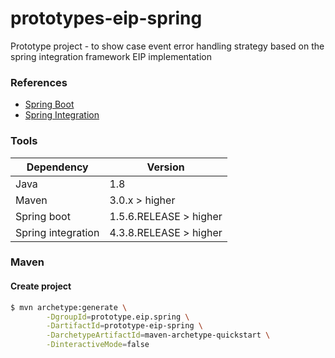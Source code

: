 # prototypes-eip-spring
Prototype project - to show case event error handling strategy based on the spring integration framework EIP implementation


### References
* [Spring Boot](https://projects.spring.io/spring-boot/)
* [Spring Integration](https://projects.spring.io/spring-integration/)
	
### Tools
| Dependency | Version |
| ------ | ------ |
| Java | 1.8 |
| Maven | 3.0.x > higher |
| Spring boot | 1.5.6.RELEASE > higher |
| Spring integration | 4.3.8.RELEASE > higher |


### Maven

#### Create project
```sh
$ mvn archetype:generate \
		-DgroupId=prototype.eip.spring \
		-DartifactId=prototype-eip-spring \
		-DarchetypeArtifactId=maven-archetype-quickstart \
		-DinteractiveMode=false
```
